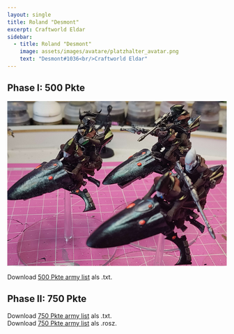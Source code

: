```yaml
---
layout: single
title: Roland "Desmont"
excerpt: Craftworld Eldar
sidebar: 
  - title: Roland "Desmont"
    image: assets/images/avatare/platzhalter_avatar.png
    text: "Desmont#1036<br/>Craftworld Eldar"
---
```

## Phase I: 500 Pkte

![500 Pkte](../assets/images/500/500_desmont_1.jpg)

Download <a href="../assets/armylists/500/500_desmont.txt" download>500 Pkte army list</a> als .txt.

## Phase II: 750 Pkte

Download <a href="../assets/armylists/750/750_desmont.txt" download>750 Pkte army list</a> als .txt.  
Download <a href="../assets/armylists/750/750_desmont.rosz" download>750 Pkte army list</a> als .rosz.  